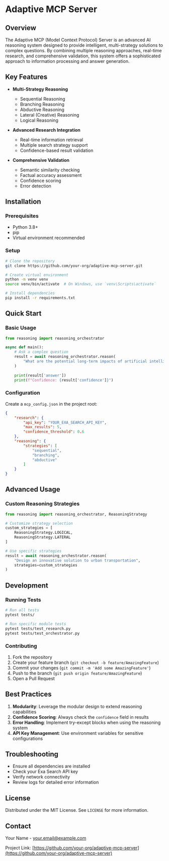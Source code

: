 # Adaptive MCP Server

## Overview

The Adaptive MCP (Model Context Protocol) Server is an advanced AI reasoning system designed to provide intelligent, multi-strategy solutions to complex questions. By combining multiple reasoning approaches, real-time research, and comprehensive validation, this system offers a sophisticated approach to information processing and answer generation.

## Key Features

- **Multi-Strategy Reasoning**
  - Sequential Reasoning
  - Branching Reasoning
  - Abductive Reasoning
  - Lateral (Creative) Reasoning
  - Logical Reasoning

- **Advanced Research Integration**
  - Real-time information retrieval
  - Multiple search strategy support
  - Confidence-based result validation

- **Comprehensive Validation**
  - Semantic similarity checking
  - Factual accuracy assessment
  - Confidence scoring
  - Error detection

## Installation

### Prerequisites
- Python 3.8+
- pip
- Virtual environment recommended

### Setup
```bash
# Clone the repository
git clone https://github.com/your-org/adaptive-mcp-server.git

# Create virtual environment
python -m venv venv
source venv/bin/activate  # On Windows, use `venv\Scripts\activate`

# Install dependencies
pip install -r requirements.txt
```

## Quick Start

### Basic Usage
```python
from reasoning import reasoning_orchestrator

async def main():
    # Ask a complex question
    result = await reasoning_orchestrator.reason(
        "What are the potential long-term impacts of artificial intelligence?"
    )
    
    print(result['answer'])
    print(f"Confidence: {result['confidence']}")
```

### Configuration
Create a `mcp_config.json` in the project root:
```json
{
    "research": {
        "api_key": "YOUR_EXA_SEARCH_API_KEY",
        "max_results": 5,
        "confidence_threshold": 0.6
    },
    "reasoning": {
        "strategies": [
            "sequential", 
            "branching", 
            "abductive"
        ]
    }
}
```

## Advanced Usage

### Custom Reasoning Strategies
```python
from reasoning import reasoning_orchestrator, ReasoningStrategy

# Customize strategy selection
custom_strategies = [
    ReasoningStrategy.LOGICAL, 
    ReasoningStrategy.LATERAL
]

# Use specific strategies
result = await reasoning_orchestrator.reason(
    "Design an innovative solution to urban transportation",
    strategies=custom_strategies
)
```

## Development

### Running Tests
```bash
# Run all tests
pytest tests/

# Run specific module tests
pytest tests/test_research.py
pytest tests/test_orchestrator.py
```

### Contributing
1. Fork the repository
2. Create your feature branch (`git checkout -b feature/AmazingFeature`)
3. Commit your changes (`git commit -m 'Add some AmazingFeature'`)
4. Push to the branch (`git push origin feature/AmazingFeature`)
5. Open a Pull Request

## Best Practices

1. **Modularity**: Leverage the modular design to extend reasoning capabilities
2. **Confidence Scoring**: Always check the `confidence` field in results
3. **Error Handling**: Implement try-except blocks when using the reasoning system
4. **API Key Management**: Use environment variables for sensitive configurations

## Troubleshooting

- Ensure all dependencies are installed
- Check your Exa Search API key
- Verify network connectivity
- Review logs for detailed error information

## License

Distributed under the MIT License. See `LICENSE` for more information.

## Contact

Your Name - your.email@example.com

Project Link: [https://github.com/your-org/adaptive-mcp-server](https://github.com/your-org/adaptive-mcp-server)
